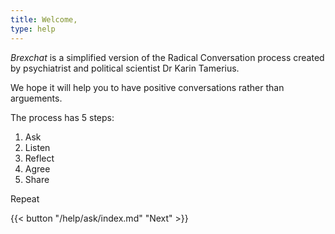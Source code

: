 ```yaml
---
title: Welcome,
type: help
---
```


*Brexchat* is a simplified version of the Radical Conversation process created by psychiatrist and political scientist Dr Karin Tamerius.

We hope it will help you to have positive conversations rather than arguements.

The process has 5 steps:

1. Ask
2. Listen
3. Reflect
4. Agree
5. Share

Repeat

{{< button "/help/ask/index.md" "Next" >}}
